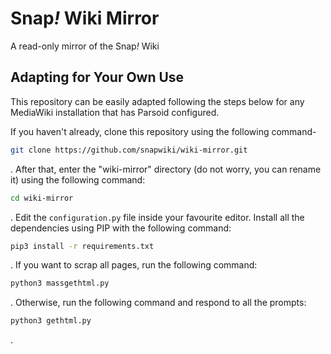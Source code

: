 # Snap<i>!</i> Wiki Mirror
A read-only mirror of the Snap<i>!</i> Wiki

## Adapting for Your Own Use
This repository can be easily adapted following the steps below for any MediaWiki installation that has Parsoid configured.


If you haven't already, clone this repository using the following command-

```Bash
git clone https://github.com/snapwiki/wiki-mirror.git
```
. After that, enter the "wiki-mirror" directory (do not worry, you can rename it) using the following command:
```Bash
cd wiki-mirror
```
. Edit the ``configuration.py`` file inside your favourite editor. Install all the dependencies using PIP with the following command:

```Bash
pip3 install -r requirements.txt
```
. If you want to scrap all pages, run the following command:

```Bash
python3 massgethtml.py
```
. Otherwise, run the following command and respond to all the prompts:

```Bash
python3 gethtml.py
```
.
